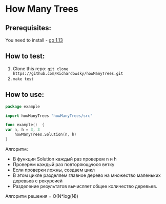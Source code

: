 # How Many Trees

## Prerequisites:
You need to install - [go 1.13](https://golang.org/dl/)

## How to test:
1. Clone this repo: `git clone https://github.com/Richardowsky/howManyTrees.git`
2. `make test`

## How to use:
```go
package example

import howManyTrees "howManyTrees/src"

func example()  {
var n, h = 3, 3
	howManyTrees.Solution(n, h)
}

```

Алгоритм:
- В функции Solution каждый раз проверем n и h
- Проверем каждый раз повторяющуюся ветку
- Если проверки ложны, создаем цикл
- В этом цикле разделяем главное дерево на множество маленьких деревьев с рекурсией
- Разделение результатов вычисляет общее количество деревьев.

Алгоритм решения = O(N*log(N))